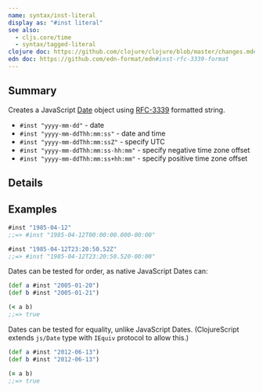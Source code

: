 ```yaml
---
name: syntax/inst-literal
display as: "#inst literal"
see also:
  - cljs.core/time
  - syntax/tagged-literal
clojure doc: https://github.com/clojure/clojure/blob/master/changes.md#211-instant-literals
edn doc: https://github.com/edn-format/edn#inst-rfc-3339-format
---
```


## Summary

Creates a JavaScript [Date] object using [RFC-3339] formatted string.

- `#inst "yyyy-mm-dd"` - date
- `#inst "yyyy-mm-ddThh:mm:ss"` - date and time
- `#inst "yyyy-mm-ddThh:mm:ssZ"` - specify UTC
- `#inst "yyyy-mm-ddThh:mm:ss-hh:mm"` - specify negative time zone offset
- `#inst "yyyy-mm-ddThh:mm:ss+hh:mm"` - specify positive time zone offset

[Date]:https://developer.mozilla.org/en-US/docs/Web/JavaScript/Reference/Global_Objects/Date
[RFC-3339]:http://www.ietf.org/rfc/rfc3339.txt

## Details

## Examples

```clj
#inst "1985-04-12"
;;=> #inst "1985-04-12T00:00:00.000-00:00"

#inst "1985-04-12T23:20:50.52Z"
;;=> #inst "1985-04-12T23:20:50.520-00:00"
```

Dates can be tested for order, as native JavaScript Dates can:

```clj
(def a #inst "2005-01-20")
(def b #inst "2005-01-21")

(< a b)
;;=> true
```

Dates can be tested for equality, unlike JavaScript Dates.  (ClojureScript
extends `js/Date` type with `IEquiv` protocol to allow this.)

```clj
(def a #inst "2012-06-13")
(def b #inst "2012-06-13")

(= a b)
;;=> true
```
